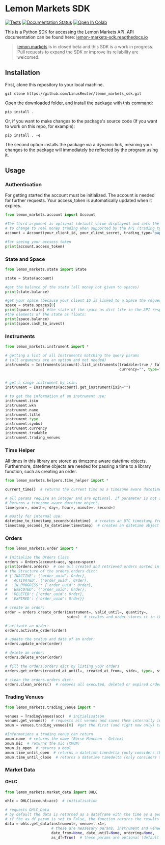 # Lemon Markets SDK

[![Tests](https://github.com/LinusReuter/lemon_markets_sdk/actions/workflows/unittester.yml/badge.svg)](https://github.com/LinusReuter/lemon_markets_sdk/actions/workflows/unittester.yml)
[![Documentation Status](https://readthedocs.org/projects/lemon_markets_sdk/badge/?version=latest)](https://lemon_markets_sdk.readthedocs.io/en/latest/?badge=latest)
[![Open In Colab](https://colab.research.google.com/assets/colab-badge.svg)](https://colab.research.google.com/github/LinusReuter/lemon_markets_sdk/blob/master/docs/lemon_markets.ipynb)


This is a Python SDK for accessing the Lemon Markets API.
API documentation can be found here: [lemon-markets-sdk.readthedocs.io](https://lemon-markets-sdk.readthedocs.io/)

> [lemon.markets](https://lemon.markets) is in closed beta and this SDK is a work in progress. 
> Pull requests to expand the SDK or improve its reliability are welcomed.

## Installation

First, clone this repository to your local machine.

```
git clone https://github.com/LinusReuter/lemon_markets_sdk.git
```

Open the downloaded folder, and install the package with this command:

```
pip install .
```

Or, if you want to make changes to the package's source code (If you want to work on this repo, for example):

```
pip install . -e
```

The second option installs the package via a dynamic link, meaning your changes to the package will immediately be reflected by the program using it.


## Usage

### Authentication

For getting started the account must be initialized. 
The account is needed for further requests.
Your access_token is automatically updated when it expires.

```python
from lemon_markets.account import Account

#The third argument is optional (default value displayed) and sets the structure 
# to change to real money trading when supported by the API (trading_type='money'). 
account = Account(your_client_id, your_client_secret, trading_type='paper')

#for seeing your accsess token
print(account.access_token)

```

### State and Space


```python
from lemon_markets.state import State

state = State(account)

#get the balance of the state (all money not given to spaces)
print(state.balance) 

#get your space (because your client ID is linked to a Space the request "list Spaces" only contains one space.)
space = state.spaces[0]
print(space.state) #the state of the space as dict like in the API response.
#the elements of the state as floats:
print(space.balance)
print(space.cash_to_invest)

```

### Instruments

```python
from lemon_markets.instrument import *

# getting a list of all Instruments matching the query params 
# (all arguments are an option and not needed)
instruments = Instruments(account).list_instruments(tradable=true / false, search="Name/Title, WKN, Symbol or ISIN",
                                                    currency="", type="one of the following:"("stock", "bond", "fund",
                                                                                              "ETF" or "warrant"))

# get a singe instrument by isin:
instrument = Instruments(account).get_instrument(isin="")

# to get the information of an instrument use:
instrument.isin
instrument.wkn
instrument.name
instrument.title
instrument.type
instrument.symbol
instrument.currency
instrument.tradable
instrument.trading_venues

```

### Time Helper
All times in this library are stored as timezone aware datetime objects. 
Furthermore, datetime objects are needed for passing a time to a library function, such as creating an order.

```python
from lemon_markets.helpers.time_helper import *

current_time()  # returns the current time as a timezone aware datetime object.

# all params require an integer and are optional. If parameter is not set the current year/month/... is used. 
# Returns a timezone aware datetime object. 
time(year=, month=, day=, hour=, minute=, second=)

# mostly for internal use:
datetime_to_timestamp_seconds(datetime)  # creates an UTC timestamp from the given datetime objects. 
timestamp_seconds_to_datetime(timestamp)  # creates an datetime object with local timezone from the given UTC timestamp.

```


### Orders

```python
from lemon_markets.order import *

# Initialize the Orders Class
orders = Orders(account=acc, space=space)
print(orders.orders)  # see all created and retrieved orders sorted in dicts by status. 
# the Structure of the orders.orders dict:
# {'INACTIVE': {'order_uuid': Order}, 
#  'ACTIVATED': {'order_uuid': Order}, 
#  'IN_PROGRESS': {'order_uuid': Order}, 
#  'EXECUTED': {'order_uuid': Order}, 
#  'DELETED': {'order_uuid': Order}, 
#  'EXPIRED': {'order_uuid': Order}}

# create an order:
order = orders.create_order(instrument=, valid_until=, quantity=,
                            side=)  # creates and order stores it in the orders.orders dict and returns the order

# activate an order:
orders.activate_order(order)

# update the status and data of an order:
orders.update_order(order)

# delete an order:
orders.delete_order(order)

# fill the orders.orders dict by listing your orders
orders.get_orders(created_at_until=, created_at_from=, side=, type=, status=)  # all params optional

# clean the orders.orders dict:
orders.clean_orders()  # removes all executed, deleted or expired orders in the orders dict

```

### Trading Venues

```python
from lemon_markets.trading_venue import *

venues = TradingVenues(acc)  # initialisation
venues.get_venues()  # requests all venues and saves them internally in a list reachable under venues.trading_venues
xmun = venues.trading_venues[0]  #get the first (and right now only) trading venue

#Informations a trading venue can return
xmun.name  # returns the name (Börse München - Gettex)
xmun.mic  # returns the mic (XMUN)
xmun.is_open  # returns a bool 
xmun.time_until_open  # returns a datetime timedelta (only considers the current day, if the venue is already open or has closed the timedelta will be negative until the next morning. (no restart necessary))
xmun.time_until_close  # returns a datetime timedelta (only considers the current day, if the venue has already closed the timedelta will be negative until the next morning. (no restart necessary))

```

### Market Data

#### OHLC

```python
from lemon_markets.market_data import OHLC

ohlc = OHLC(account=acc)  # initialisation

# requests OHLC_Data 
# by default the data is returned as a dataframe with the time as a aware datetime object as index respecting the given ordering parameter.
# if the as_df param is set to False, the function returns the results unedited in the list given by the API response. 
data = ohlc.get_data(instrument=, venue=, x1=,
                     # these are nessesary params. instrument and venue must be an instance of the corresponding class
                     date_from=None, date_until=None, ordering=None,
                     as_df=True)  # these params are optional (default values are displayed here)

```
